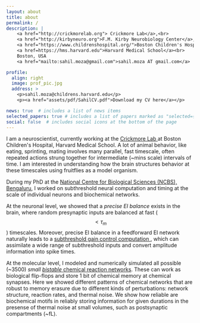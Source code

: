 ```yaml
---
layout: about
title: about
permalink: /
description: |
    <a href="http://crickmorelab.org"> Crickmore Lab</a>,<br>
    <a href="http://kirbyneuro.org">F.M. Kirby Neurobiology Center</a>, 
    <a href="https://www.childrenshospital.org/">Boston Children's Hospital</a><br>
    <a href=https://hms.harvard.edu">Harvard Medical School</a><br>
    Boston, USA
    <a href="mailto:sahil.moza@gmail.com">sahil.moza AT gmail.com</a>

profile:
  align: right
  image: prof_pic.jpg
  address: >
    <p>sahil.moza@childrens.harvard.edu</p>
    <p><a href="assets/pdf/SahilCV.pdf">Download my CV here</a></p>

news: true  # includes a list of news items
selected_papers: true # includes a list of papers marked as "selected={true}"
social: false  # includes social icons at the bottom of the page
---
```

I am a neuroscientist, currently working at the <a href="http://crickmorelab.org"> Crickmore Lab </a> at Boston Children's Hospital, Harvard Medical School. A lot of animal behavior, like eating, sprinting, mating involves many parallel, fast timescale, often repeated actions strung together for intermediate (~mins scale) intervals of time. I am interested in understanding how the brain structures behavior at these timescales using fruitflies as a model organism. 

During my PhD at the [National Centre for Biological Sciences (NCBS), Bengaluru](http://ncbs.res.in), I worked on subthreshold neural computation and timing at the scale of individual neurons and biochemical networks. 

At the neuronal level, we showed that a _precise EI balance_ exists in the brain, where random presynaptic inputs are balanced at fast ($$\lt \tau_m$$) timescales. Moreover, precise EI balance in a feedforward EI network naturally leads to a <a href="/projects/EI_balance/">subthreshold gain control computation </a>, which can assimilate a wide range of subthreshold inputs and convert amplitude information into spike times. 

At the molecular level, I modeled and numerically simulated all possible (~3500) <i>small</i> <a href="/projects/chemical_bistables/">_bistable_ chemical reaction networks</a>. These can work as biological flip-flops and store 1 bit of chemical memory at chemical synapses. Here we showed different patterns of chemical networks that are robust to memory erasure due to different kinds of perturbations: network structure, reaction rates, and thermal noise. We show how reliable are biochemical motifs in reliably storing information for given durations in the presense of thermal noise at small volumes, such as postsynaptic compartments (~fL).
